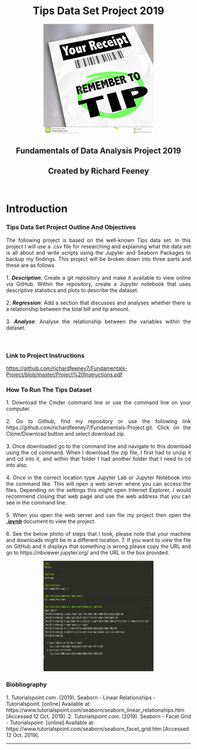 <h1 align ="center">Tips Data Set Project 2019</h1>

<p align ="center"><img src="images/tips.jpg" alt="Remember to Tip" width="300" height="300" title="Tip"/></p>

<h2 align ="center">Fundamentals of Data Analysis Project 2019</h2>
<h2 align ="center">Created by Richard Feeney</h2>
<br>

# Introduction

### Tips Data Set Project Outline And Objectives
<div align="justify"> The following project is based on the well-known Tips data set. In this project I will use a .csv file for researching and explaining what the data set is all about and write scripts using the Jupyter and Seaborn Packages to backup my findings. This project will be broken down into three parts and these are as follows</div><br>

<div align="justify">
1. <b><i>Description</i></b>: Create a git repository and make it available to view online via GitHub. Within the repository, create a Jupyter notebook that uses descriptive statistics and plots to describe the dataset.<br><br>
2. <b><i>Regression</i></b>: Add a section that discusses and analyses whether there is a relationship between the total bill and tip amount. <br><br>
3. <b><i>Analyse</i></b>: Analyse the relationship between the
variables within the dataset.
</div>
<br><br>

### Link to Project Instructions
https://github.com/richardfeeney7/Fundamentals-Project/blob/master/Project%20Instructions.pdf


### How To Run The Tips Dataset
<div align="justify">
1. Download the Cmder command line or use the command line on your computer.<br><br>
2. Go to Github, find my repository or use the following link https://github.com/richardfeeney7/Fundamentals-Project.git. Click on the Clone/Download button and select download zip. <br><br>
3. Once downloaded go to the command line and navigate to this  download using the cd command. When I download the zip file, I first had to unzip it and cd into it, and within that folder I had another folder that I need to cd into also.<br><br>
4. Once in the correct location type Jupyter Lab or Jupyter Notebook into the command like. This will open a web server where you can access the files. Depending on the settings this might open Internet Explorer, I would recommend closing that web page and use the web address that you can see in the command line. <br><br>
5. When you open the web server and can file my project then open the <u><b><i>.ipynb</i></b></u> document to view the project. <br><br>
6. See the below photo of steps that I took, please note that your machine and downloads might be in a different location. 
7. If you want to view the file on GitHub and it displays that something is wrong please copy the URL and go to https://nbviewer.jupyter.org/ and the URL in the box provided. 

<p align ="center"><img src="images/CLI.JPG" alt="Command Line" width="300" height="300" title="CLI"/></p>
</div>

### Biobliography
<div>
1. Tutorialspoint.com. (2019). Seaborn - Linear Relationships - Tutorialspoint. [online] Available at: https://www.tutorialspoint.com/seaborn/seaborn_linear_relationships.htm [Accessed 12 Oct. 2019].
2. Tutorialspoint.com. (2019). Seaborn - Facet Grid - Tutorialspoint. [online] Available at: https://www.tutorialspoint.com/seaborn/seaborn_facet_grid.htm [Accessed 12 Oct. 2019].
 


</div>

<hr>


